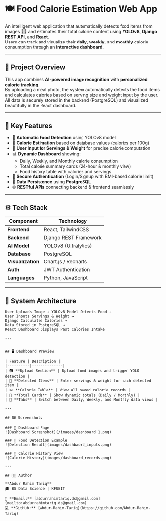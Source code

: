 # 🍽️ Food Calorie Estimation Web App

An intelligent web application that automatically detects food items from images 🍕🥗 and estimates their total calorie content using **YOLOv8**, **Django REST API**, and **React**.  
Users can track and visualize their **daily**, **weekly**, and **monthly** calorie consumption through an **interactive dashboard**.

---

## 🚀 Project Overview

This app combines **AI-powered image recognition** with **personalized calorie tracking**.  
By uploading a meal photo, the system automatically detects the food items and calculates calories based on serving size and weight input by the user.  
All data is securely stored in the backend (PostgreSQL) and visualized beautifully in the React dashboard.

---

## 🧠 Key Features

- 📸 **Automatic Food Detection** using YOLOv8 model  
- 🍎 **Calorie Estimation** based on database values (calories per 100g)  
- 🧮 **User Input for Servings & Weight** for precise calorie computation  
- 📊 **Dynamic Dashboard** showing:
  - Daily, Weekly, and Monthly calorie consumption  
  - Total calorie summary cards (24-hour & monthly view)  
  - Food history table with calories and servings  
- 👤 **Secure Authentication** (Login/Signup with BMI-based calorie limit)  
- 💾 **Data Persistence** using **PostgreSQL**  
- 🌐 **RESTful APIs** connecting backend & frontend seamlessly  

---

## ⚙️ Tech Stack

| Component | Technology |
|------------|-------------|
| **Frontend** | React, TailwindCSS |
| **Backend** | Django REST Framework |
| **AI Model** | YOLOv8 (Ultralytics) |
| **Database** | PostgreSQL |
| **Visualization** | Chart.js / Recharts |
| **Auth** | JWT Authentication |
| **Languages** | Python, JavaScript |

---

## 🧩 System Architecture

```text
User Uploads Image → YOLOv8 Model Detects Food →
User Inputs Servings & Weight →
Django Calculates Calories →
Data Stored in PostgreSQL →
React Dashboard Displays Past Calories Intake

--- 


## 🖥️ Dashboard Preview

| Feature | Description |
|----------|--------------|
| 📷 **Upload Section** | Upload food images and trigger YOLO detection |
| 🍴 **Detected Items** | Enter servings & weight for each detected item |
| 📊 **Calorie Table** | View all saved calorie records |
| 🔢 **Total Cards** | Show dynamic totals (Daily / Monthly) |
| 📅 **Tabs** | Switch between Daily, Weekly, and Monthly data views |

---

## 🖼️ Screenshots

### 🔹 Dashboard Page
![Dashboard Screenshot](/images/dashboard_1.png)

### 🔹 Food Detection Example
![Detection Result](images/dashbaord_inputs.png)

### 🔹 Calorie History View
![Calorie History](images/dashboard_records.png)

---

## 👨‍💻 Author

**Abdur Rahim Tariq**  
🎓 BS Data Science | KFUEIT  

📧 **Email:** [abdurrahimtariq.ds@gmail.com](mailto:abdurrahimtariq.ds@gmail.com)  
💻 **GitHub:** [Abdur-Rahim-Tariq](https://github.com/Abdur-Rahim-Tariq)  

